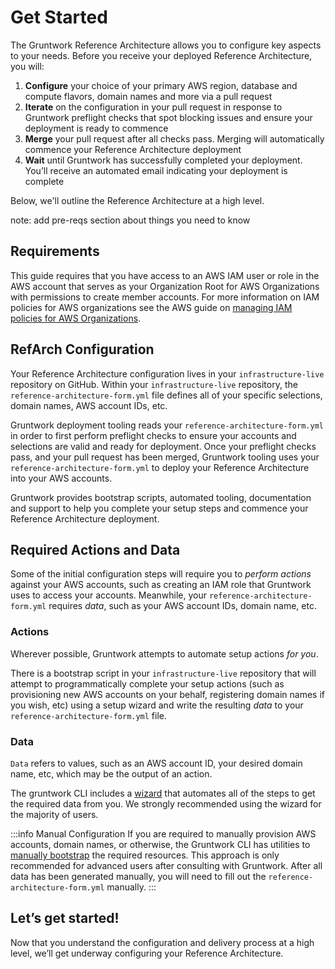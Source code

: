 # Get Started

The Gruntwork Reference Architecture allows you to configure key aspects to your needs. Before you receive your deployed Reference Architecture, you will:
1. **Configure** your choice of your primary AWS region, database and compute flavors, domain names and more via a pull request
2. **Iterate** on the configuration in your pull request in response to Gruntwork preflight checks that spot blocking issues and ensure your deployment is ready to commence
3. **Merge** your pull request after all checks pass. Merging will automatically commence your Reference Architecture deployment
4. **Wait** until Gruntwork has successfully completed your deployment. You’ll receive an automated email indicating your deployment is complete

Below, we'll outline the Reference Architecture at a high level.

note: add pre-reqs section about things you need to know

## Requirements

This guide requires that you have access to an AWS IAM user or role in the AWS account that serves as your Organization Root for AWS Organizations with permissions to create member accounts. For more information on IAM policies for AWS organizations see the AWS guide on [managing IAM policies for AWS Organizations](https://docs.aws.amazon.com/organizations/latest/userguide/orgs_permissions_iam-policies.html#orgs_permissions_grant-admin-actions).

## RefArch Configuration

Your Reference Architecture configuration lives in your `infrastructure-live` repository on GitHub. Within your `infrastructure-live` repository, the `reference-architecture-form.yml` file defines all of your specific selections, domain names, AWS account IDs, etc.

Gruntwork deployment tooling reads your `reference-architecture-form.yml` in order to first perform preflight checks to
ensure your accounts and selections are valid and ready for deployment. Once your preflight checks pass, and your pull request has been merged, Gruntwork tooling uses your `reference-architecture-form.yml` to deploy your Reference Architecture into your AWS accounts.

Gruntwork provides bootstrap scripts, automated tooling, documentation and support to help you complete your setup steps and commence your Reference Architecture deployment.

## Required Actions and Data
Some of the initial configuration steps will require you to *perform actions* against your AWS accounts, such as creating an IAM role that Gruntwork uses to access your accounts. Meanwhile, your `reference-architecture-form.yml` requires *data*, such as your AWS account IDs, domain name, etc.

### Actions

Wherever possible, Gruntwork attempts to automate setup actions *for you*.

There is a bootstrap script in your `infrastructure-live` repository that will attempt to programmatically complete your setup actions (such as provisioning new AWS accounts on your behalf, registering domain names if you wish, etc) using a setup wizard and write the resulting *data* to your `reference-architecture-form.yml` file.

### Data
`Data` refers to values, such as an AWS account ID, your desired domain name, etc, which may be the output of an action.

The gruntwork CLI includes a [wizard](./run-the-wizard.md) that automates all of the steps to get the required data from you. We strongly recommended using the wizard for the majority of users.

:::info Manual Configuration
If you are required to manually provision AWS accounts, domain names, or otherwise, the Gruntwork CLI has utilities to [manually bootstrap](https://github.com/gruntwork-io/gruntwork#bootstrap-manually) the required resources. This approach is only recommended for advanced users after consulting with Gruntwork. After all data has been generated manually, you will need to fill out the `reference-architecture-form.yml` manually.
:::

## Let’s get started!

Now that you understand the configuration and delivery process at a high level, we’ll get underway configuring your Reference Architecture.

